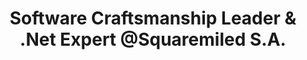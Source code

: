 ---
i: guillaume_faas

name: Guillaume Faas
title: Software Craftsmanship Leader & .Net Expert @Squaremiled S.A.
about: 
location: Luxembourg
specialities:
    - 
    - 
tech-stack: 

linkedin: https://www.linkedin.com/in/guillaumefaas/
twitter: 
website: 
---
